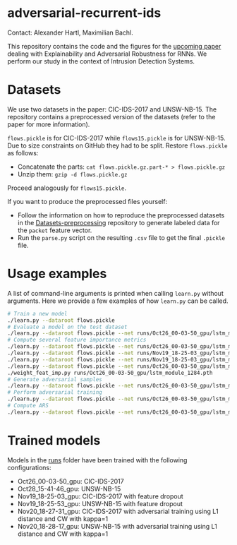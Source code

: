 # adversarial-recurrent-ids
Contact: Alexander Hartl, Maximilian Bachl. 

This repository contains the code and the figures for the [upcoming paper](https://arxiv.org/abs/1912.09855) dealing with Explainability and Adversarial Robustness for RNNs. We perform our study in the context of Intrusion Detection Systems.

# Datasets
We use two datasets in the paper: CIC-IDS-2017 and UNSW-NB-15. The repository contains a preprocessed version of the datasets (refer to the paper for more information). 

```flows.pickle``` is for CIC-IDS-2017 while ```flows15.pickle``` is for UNSW-NB-15. Due to size constraints on GitHub they had to be split. Restore ```flows.pickle``` as follows:
* Concatenate the parts: ```cat flows.pickle.gz.part-* > flows.pickle.gz```
* Unzip them: ```gzip -d flows.pickle.gz```

Proceed analogously for ```flows15.pickle```. 

If you want to produce the preprocessed files yourself: 
* Follow the information on how to reproduce the preprocessed datasets in the [Datasets-preprocessing](https://github.com/CN-TU/Datasets-preprocessing) repository to generate labeled data for the `packet` feature vector.
* Run the ```parse.py``` script on the resulting ```.csv``` file to get the final ```.pickle``` file. 

# Usage examples
A list of command-line arguments is printed when calling `learn.py` without arguments. Here we provide a few examples of how `learn.py` can be called.
```bash
# Train a new model
./learn.py --dataroot flows.pickle
# Evaluate a model on the test dataset
./learn.py --dataroot flows.pickle --net runs/Oct26_00-03-50_gpu/lstm_module_1284.pth --function test
# Compute several feature importance metrics
./learn.py --dataroot flows.pickle --net runs/Oct26_00-03-50_gpu/lstm_module_1284.pth --function feature_importance
./learn.py --dataroot flows.pickle --net runs/Nov19_18-25-03_gpu/lstm_module_898.pth --function dropout_feature_importance
./learn.py --dataroot flows.pickle --net runs/Nov19_18-25-03_gpu/lstm_module_898.pth --function dropout_feature_correlation
./learn.py --dataroot flows.pickle --net runs/Oct26_00-03-50_gpu/lstm_module_1284.pth --adjustFeatImpDistribution --function mutinfo_feat_imp
./weight_feat_imp.py runs/Oct26_00-03-50_gpu/lstm_module_1284.pth
# Generate adversarial samples
./learn.py --dataroot flows.pickle --net runs/Oct26_00-03-50_gpu/lstm_module_1284.pth --function adv
# Perform adversarial training
./learn.py --dataroot flows.pickle --net runs/Oct26_00-03-50_gpu/lstm_module_1284.pth --advTraining
# Compute ARS
./learn.py --dataroot flows.pickle --net runs/Oct26_00-03-50_gpu/lstm_module_1284.pth --function adv_until_less_than_half
```

# Trained models
Models in the [runs](runs) folder have been trained with the following configurations:
* Oct26_00-03-50_gpu: CIC-IDS-2017
* Oct28_15-41-46_gpu: UNSW-NB-15
* Nov19_18-25-03_gpu: CIC-IDS-2017 with feature dropout
* Nov19_18-25-53_gpu: UNSW-NB-15 with feature dropout
* Nov20_18-27-31_gpu: CIC-IDS-2017 with adversarial training using L1 distance and CW with kappa=1
* Nov20_18-28-17_gpu: UNSW-NB-15 with adversarial training using L1 distance and CW with kappa=1
